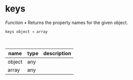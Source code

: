 # keys

_Function_ &bull; Returns the property names for the given object.

<pre><code>keys object &rarr; array</code></pre>
<br>

| name | type | description |
|------|------|-------------|
|object|any||
|array|any||


